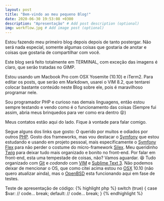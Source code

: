 ```yaml
---
layout: post
title: "Bem-vindo ao meu pequeno Blog!"
date: 2020-06-30 19:53:08 +0300
description: "Apresentação" # Add post description (optional)
img: workflow.jpg # Add image post (optional)
---
```

Estou fazendo meu primeiro blog depois depois de tanto postergar. Não será nada especial, somente algumas coisas que 
gostaria de anotar e coisas que gostaria de compartilhar com você.

Este blog será feito totalmente em TERMINAL, com exceção das imagens é claro, que serão tratadas no GIMP.

Estou usando um Macbook Pro com OSX Yosemite (10.10) e iTerm2. Para editar os posts, que serão em Markdown, usarei o
VIM 8.2, que tentarei colocar bastante conteúdo neste Blog sobre ele, pois é maravilhoso programar nele.

Sou programador PHP e curioso nas demais linguagens, então estou sempre testando e vendo como é o funcionamento das
coisas (Sempre fui assim, abria meus brinquedos para ver como era dentro :stuck_out_tongue_closed_eyes:)

Meus contatos estão aqui do lado. Fique à vontade para falar comigo.


Segue alguns dos links que gosto:
O querido por muitos e odiados por outros [PHP][php.net]. Gosto dos frameworks, mas vou destacar o [Symfony][symfony] 
que estou estudando e usando em projeto pessoal, mais especificamente o [Symfony Flex][symfony-flex] para não perder
o costume do micro-framework [Silex][silex]. Meu queridinho [Twig][twig] para deixar tudo mais organizado e bonito no
front-end. Por falar em front-end, esta uma tempestade de coisas, não? Vamos aguardar. :satisfied: Tudo organizado com 
[Git][git] e *codando* com [VIM][vim] e [Sublime Text 3][st3]. Não podemos deixar de mencionar o OS, que como citei
acima estou no [OSX][osx] 10.10 (não quero atualizar ainda), mas o [OpenBSD][openbsd] esta funcionando aqui em 
fase de testes.

[php.net]: https://php.net
[symfony]: https://symfony.com/
[symfony-flex]: https://flex.symfony.com/
[twig]: https://twig.symfony.com/
[silex]: https://silex.symfony.com/ 
[openbsd]: https://www.openbsd.org/
[git]: https://github.com/
[vim]: https://www.vim.org/
[st3]: https://www.sublimetext.com/
[osx]: https://www.apple.com/macos/


Teste de apresentação de código:
{% highlight php %}
switch (true) {
    case $var:
        // code...
        break;
    default:
        // code...
        break;
}
{% endhighlight %}
